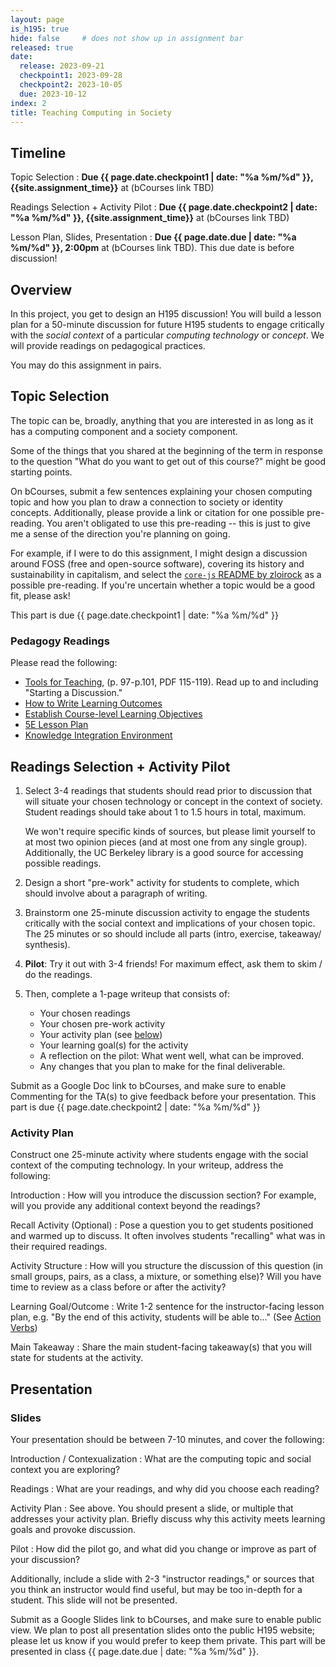 ```yaml
---
layout: page
is_h195: true
hide: false     # does not show up in assignment bar
released: true
date:
  release: 2023-09-21
  checkpoint1: 2023-09-28
  checkpoint2: 2023-10-05
  due: 2023-10-12
index: 2
title: Teaching Computing in Society
---
```


## Timeline

Topic Selection
: **Due {{ page.date.checkpoint1 | date: "%a %m/%d" }}, {{site.assignment_time}}** at (bCourses link TBD)

Readings Selection + Activity Pilot
: **Due {{ page.date.checkpoint2 | date: "%a %m/%d" }}, {{site.assignment_time}}** at (bCourses link TBD)

Lesson Plan, Slides, Presentation
: **Due {{ page.date.due | date: "%a %m/%d" }}, 2:00pm** at (bCourses link TBD). This due date is before discussion!

## Overview

In this project, you get to design an H195 discussion! You will build a lesson
plan for a 50-minute discussion for future H195 students to engage critically
with the *social context* of a particular *computing technology* or *concept*.
We will provide readings on pedagogical practices.

You may do this assignment in pairs.

## Topic Selection

The topic can be, broadly, anything that you are interested in as long as it
has a computing component and a society component.

Some of the things that you shared at the beginning of the term in response to
the question "What do you want to get out of this course?" might be good
starting points.

On bCourses, submit a few sentences explaining your chosen computing topic and
how you plan to draw a connection to society or identity concepts.
Additionally, please provide a link or citation for one possible pre-reading.
You aren't obligated to use this pre-reading -- this is just to give me a sense
of the direction you're planning on going.

For example, if I were to do this assignment, I might design a discussion
around FOSS (free and open-source software), covering its history and
sustainability in capitalism, and select the
[`core-js` README by zloirock][core-js] as a possible pre-reading. If you're
uncertain whether a topic would be a good fit, please ask!

[core-js]: https://github.com/zloirock/core-js/blob/71ea97c987e793d3c44f4a7cee78dffe17771c05/README.md

This part is due {{ page.date.checkpoint1 | date: "%a %m/%d" }}

### Pedagogy Readings

Please read the following:

- [Tools for Teaching][], (p. 97-p.101, PDF 115-119). Read up to and including
  "Starting a Discussion."
- [How to Write Learning Outcomes][]
- [Establish Course-level Learning Objectives][]
- [5E Lesson Plan][]
- [Knowledge Integration Environment][]

[Tools for Teaching]: https://drive.google.com/file/d/1pisWNHtrfKiBd_8a-vsBuqv0sdK6QB2S/view
[How to Write Learning Outcomes]: https://teaching.berkeley.edu/resources/design/course-level-learning-goalsoutcomes
[Establish Course-level learning Objectives]: https://teaching.berkeley.edu/resources/course-design-guide/establish-course-level-learning-objectives
[5E Lesson Plan]: https://blog.tcea.org/lesson-planning-5e-model/
[Knowledge Integration Environment]: https://lessonresearch.net/teacher-learning/knowledge-integration/

## Readings Selection + Activity Pilot

1. Select 3-4 readings that students should read prior to discussion that will
   situate your chosen technology or concept in the context of society. Student
   readings should take about 1 to 1.5 hours in total, maximum.

   We won't require specific kinds of sources, but please limit yourself to at
   most two opinion pieces (and at most one from any single group). Additionally,
   the UC Berkeley library is a good source for accessing possible readings.

2. Design a short "pre-work" activity for students to complete, which should
   involve about a paragraph of writing.

3. Brainstorm one 25-minute discussion activity to engage the students
   critically with the social context and implications of your chosen topic.
   The 25 minutes or so should include all parts (intro, exercise, takeaway/
   synthesis).

4. **Pilot**: Try it out with 3-4 friends! For maximum effect, ask them to skim / do the
   readings.

5. Then, complete a 1-page writeup that consists of:

   - Your chosen readings
   - Your chosen pre-work activity
   - Your activity plan (see [below](#activity-plan))
   - Your learning goal(s) for the activity
   - A reflection on the pilot: What went well, what can be improved.
   - Any changes that you plan to make for the final deliverable.

Submit as a Google Doc link to bCourses, and make sure to enable Commenting for the TA(s) to give feedback before your presentation.
This part is due {{ page.date.checkpoint2 | date: "%a %m/%d" }}

### Activity Plan

Construct one 25-minute activity where students engage with the social context
of the computing technology. In your writeup, address the following:

Introduction
: How will you introduce the discussion section? For example, will you provide
  any additional context beyond the readings?

Recall Activity (Optional)
: Pose a question you to get students positioned and warmed up to discuss. It
  often involves students "recalling" what was in their required readings.

Activity Structure
: How will you structure the discussion of this question (in small groups,
  pairs, as a class, a mixture, or something else)? Will you have time to
  review as a class before or after the activity?

Learning Goal/Outcome
: Write 1-2 sentence for the instructor-facing lesson plan, e.g. "By the end of
  this activity, students will be able to..." (See [Action Verbs])

Main Takeaway
: Share the main student-facing takeaway(s) that you will state for students
  at the activity.

## Presentation

### Slides

Your presentation should be between 7-10 minutes, and cover the following:

Introduction / Contexualization
: What are the computing topic and social context you are exploring?

Readings
: What are your readings, and why did you choose each reading?

Activity Plan
: See above. You should present a slide, or multiple that addresses your
  activity plan. Briefly discuss why this activity meets learning goals and provoke discussion.

Pilot
: How did the pilot go, and what did you change or improve as part of your discussion?

Additionally, include a slide with 2-3 "instructor readings," or sources
that you think an instructor would find useful, but may be too in-depth for a
student. This slide will not be presented.

Submit as a Google Slides link to bCourses, and make sure to enable public view. We plan to post all presentation slides onto the public H195 website; please let us know if you would prefer to keep them private.
This part will be presented in class {{ page.date.due | date: "%a %m/%d" }}.

[Action Verbs]: https://teaching.berkeley.edu/resources/design/course-level-learning-goalsoutcomes
